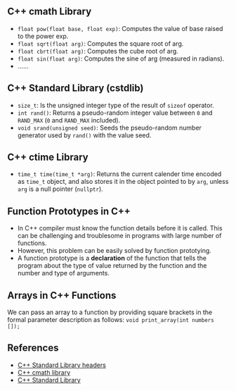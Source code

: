 ## C++ cmath Library
  * `float pow(float base, float exp)`: Computes the value of base raised to the power exp.
  * `float sqrt(float arg)`: Computes the square root of arg.
  * `float cbrt(float arg)`: Computes the cube root of arg.
  * `float sin(float arg)`: Computes the sine of arg (measured in radians).
  * ......

## C++ Standard Library (cstdlib)
* `size_t`: Is the unsigned integer type of the result of `sizeof` operator.
* `int rand()`: Returns a pseudo-random integer value between `0` and `RAND_MAX` (`0` and `RAND_MAX` included).
* `void srand(unsigned seed)`: Seeds the pseudo-random number generator used by `rand()` with the value seed.

## C++ ctime Library
* `time_t time(time_t *arg)`: Returns the current calender time encoded as `time_t` object, and also stores it in the object pointed to by `arg`, unless `arg` is a null pointer (`nullptr`).

## Function Prototypes in C++
* In C++ compiler must know the function details before it is called. This can be challenging and troublesome in programs with large number of functions.
* However, this problem can be easily solved by function prototying. 
* A function prototype is a **declaration** of the function that tells the program about the type of value returned by the function and the number and type of arguments.

## Arrays in C++ Functions
We can pass an array to a function by providing square brackets in the formal parameter description as follows:
`void print_array(int numbers []);`





## References
* [C++ Standard Library headers](https://en.cppreference.com/w/cpp/header)
* [C++ cmath library](https://en.cppreference.com/w/cpp/header/cmath)
* [C++ Standard Library](https://en.cppreference.com/w/cpp/header/cstdlib)

